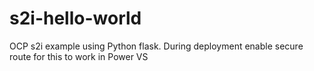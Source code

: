 # s2i-hello-world
OCP s2i example using Python flask.
During deployment enable secure route for this to work in Power VS
